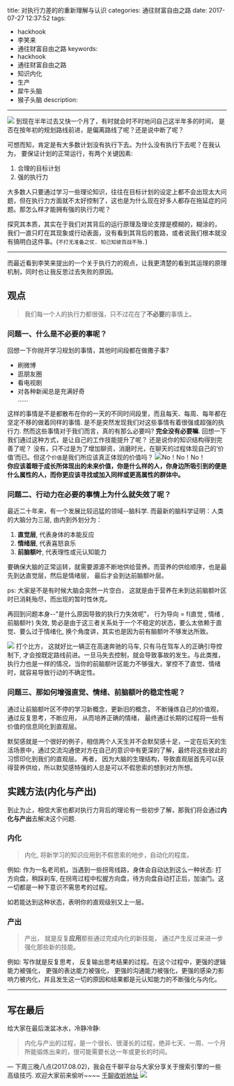 title: 对执行力差的的重新理解与认识
categories: 通往财富自由之路
date: 2017-07-27 12:37:52
tags:
  - hackhook
  - 李笑来
  - 通往财富自由之路
keywords:
  - hackhook
  - 通往财富自由之路
  - 知识内化
  - 生产
  - 犀牛头脑
  - 猴子头脑
description:
---
![](http://7wy48o.com1.z0.glb.clouddn.com/2017-07-26-101458.jpg)
到现在半年过去又快一个月了，有时就会时不时地问自己这半年多的时间， 是否在按年初的规划路线前进，是偏离路线了呢？还是说中断了呢？

可想而知，肯定是有大多数计划没有执行下去。为什么没有执行下去呢？在我认为， 要保证计划的正常运行，有两个关键因素: 
1. 合理的目标计划
2. 强的执行力
  
大多数人只要通过学习一些理论知识，往往在目标计划的设定上都不会出现太大问题，但在执行力方面就不太好控制了，这也是为什么现在好多人都存在拖延症的问题。那怎么样才能拥有强的执行力呢？
<!--more-->
探究其本质，其实在于我们对其背后的运行原理及理论支撑是模糊的，糊涂的， 我们一直只盯在其现象或行动表面，没有看到其背后的套路，或者说我们根本就没有搞明白这件事。(`不打无准备之仗. 知己知彼百战不殆.`)


---
而最近看到李笑来提出的一个关于执行力的观点，让我更清楚的看到其运理的原理机制，同时也让我反思过去失败的原因。

## 观点
> 我们每一个人的执行力都很强，只不过花在了**不必要**的事情上。

### 问题一、什么是不必要的事呢？
回想一下你抛开学习规划的事情，其他时间段都在做撒子事?
- 刷微博
- 逛朋友圈
- 看电视剧
- 对各种新闻总是充满好奇  
……  

这样的事情是不是都散布在你的一天的不同时间段里，而且每天、每周、每年都在坚定不移的做着同样的事情. 是不是突然发现我们对这些事情有着很强或超强的执行力. 然而这些事情对于我们而言，真的有那么必要吗? 
**完全没有必要嘛**. 
回想一下我们通过这种方式，是让自己的工作技能提升了呢？ 还是说你的知识结构得到完善了呢？
没有，只不过是为了增加聊资，消磨时光，在聊天的过程体现自己的‘价值’而已。但这个`价值`是我们所应该真正体现的价值吗？
![No！No！No！](http://7wy48o.com1.z0.glb.clouddn.com/2017-07-26-IMG_4614.GIF "No！No！No！")  
**你应该着眼于成长所体现出的未来价值，你是什么样的人，你身边所吸引到的便是什么属性的人，而你更应该寻找或加入同样或更高属性的群体中。**

### 问题二、行动力在必要的事情上为什么就失效了呢？
最近二十年来，有一个发展比较迅猛的领域--脑科学. 而最新的脑科学证明：人类的大脑分为三层, 由内到外划分为：
1. **直觉层**, 代表身体的本能反应
2. **情绪层**, 代表喜怒哀乐
3. **前脑额叶**, 代表理性或元认知能力

要确保大脑的正常运转，就需要源源不断地供给营养。而营养的供给顺序，也是最先到达直觉层，然后是情绪层， 最后才会到达前脑额叶层。

ps: 大家是不是有时候大脑会突然一片空白， 这就是由于营养在未到达前脑额叶区时已消耗殆尽，而出现的暂时性休克。

再回到问题本身--"是什么原因导致的执行力失效呢"，
	行为导向 = f(直觉 ,  情绪 , 前脑额叶)
失效, 势必是由于这三者关系处于一个不稳定的状态，要么太依赖于直觉、要么过于情绪化, 换个角度讲，其实也是因为前有脑额叶不够发达所致。

![](http://7wy48o.com1.z0.glb.clouddn.com/2017-07-26-073509.jpg)
打个比方， 这就好比一辆正在高速奔驰的马车, 只有马在驾车人的正确引导控制下, 才会按既定路线前进。一旦马失去控制，就会导致事故的发生。与此类推，执行力也是一样的情况，当你的前脑额叶区能力不够强大，掌控不了直觉、情绪时，就容易导致行动的不确定性。

### 问题三、那如何增强直觉、情绪、前脑额叶的稳定性呢？
通过让前脑额叶区不停的学习新概念，更新旧的概念， 不断锤炼自己的价值观， 通过反复思考，不断应用， 从而培养正确的情绪， 最终通过长期的过程将一些有价值的信息同化到直观层。

默契感就是一个很好的例子，相信两个人天生并不会默契感十足，一定在后天的生活场景中，通过交流沟通使对方在自己的意识中有更深的了解，最终将这些彼此的习惯印化到我们的直观层。
再者， 因为大脑的生理结构，导致直观层首先可以获得营养供给，所以默契感特强的人总是可以不假思索的想到对方所想。

## 实践方法(内化与产出)
到止为止，相信大家也都对执行力背后的理论有一些初步了解，那我们将会通过**内化与产出**去解决这个问题.
### 内化
> 内化, 将新学习的知识应用到不假思索的地步，自动化的程度。

例如: 作为一名老司机，当遇到一些拐弯线路，身体会自动达到这么一种状态: 打方向盘，稍踩刹车,  在拐弯过程中松握方向盘，待方向盘自动打正后，加油门。这一切都是一种下意识不需思考的过程。  

如若能达到这种状态，表明你的直观级别又上一层。
### 产出
> 产出， 就是反复**应用**那些通过完成内化的新技能， 通过产生反过来进一步强化那些新的技能。  

例如: 写作就是反复思考， 反复输出思考结果的过程。在这个过程中，更强的逻辑能力被强化， 更强的表达能力被强化， 更强的沟通能力被强化，更强的感染力影响力被内化，并且发生这一切的原因和结果都是元认知能力的不断强化与内化。

---

## 写在最后
给大家在最后泼盆冰水，冷静冷静:
> 内化与产出的过程，是一个很长、很漫长的过程，绝非七天、一周、一个月所能锻炼出来的，很可能需要长达一年或更长的时间。


—
下周三晚八点(2017.08.02)，我会在千聊平台与大家分享关于搜索引擎的一些高级技巧. 欢迎大家前来偷听~~~~
[千聊收听地址](https://m.qlchat.com/topic/360000022079148.htm?preview=Y&intoPreview=Y&utm_source=hackhook-blog&utm_medium=web)
![](http://7wy48o.com1.z0.glb.clouddn.com/2017-07-26-%E6%8E%A8%E5%B9%BF%E9%93%BE%E6%8E%A5.jpeg)